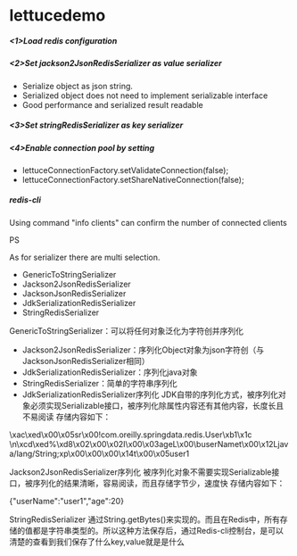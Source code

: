 # lettucedemo

##### <1>Load redis configuration

##### <2>Set jackson2JsonRedisSerializer as value serializer
* Serialize object as json string. 
* Serialized object does not need to implement serializable interface
* Good performance and serialized result readable

##### <3>Set stringRedisSerializer as key serializer

##### <4>Enable connection pool by setting
* lettuceConnectionFactory.setValidateConnection(false);
* lettuceConnectionFactory.setShareNativeConnection(false);

##### redis-cli
Using command "info clients" can confirm the number of connected clients



PS

As for serializer there are multi selection. 
* GenericToStringSerializer
* Jackson2JsonRedisSerializer
* JacksonJsonRedisSerializer
* JdkSerializationRedisSerializer
* StringRedisSerializer


GenericToStringSerializer：可以将任何对象泛化为字符创并序列化
* Jackson2JsonRedisSerializer：序列化Object对象为json字符创（与JacksonJsonRedisSerializer相同）
* JdkSerializationRedisSerializer：序列化java对象
* StringRedisSerializer：简单的字符串序列化
* JdkSerializationRedisSerializer序列化
JDK自带的序列化方式，被序列化对象必须实现Serializable接口，被序列化除属性内容还有其他内容，长度长且不易阅读
存储内容如下：

\xac\xed\x00\x05sr\x00!com.oreilly.springdata.redis.User\xb1\x1c \n\xcd\xed%\xd8\x02\x00\x02I\x00\x03ageL\x00\buserNamet\x00\x12Ljava/lang/String;xp\x00\x00\x00\x14t\x00\x05user1


Jackson2JsonRedisSerializer序列化
被序列化对象不需要实现Serializable接口，被序列化的结果清晰，容易阅读，而且存储字节少，速度快
存储内容如下：

{\"userName\":\"user1\",\"age\":20}


StringRedisSerializer
通过String.getBytes()来实现的。而且在Redis中，所有存储的值都是字符串类型的。所以这种方法保存后，通过Redis-cli控制台，是可以清楚的查看到我们保存了什么key,value就是是什么
